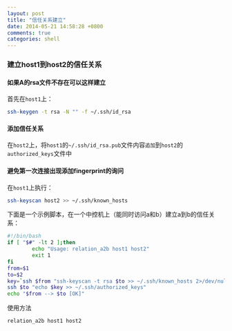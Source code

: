 ```yaml
---
layout: post
title: "信任关系建立"
date: 2014-05-21 14:58:28 +0800
comments: true
categories: shell
---
```


### 建立host1到host2的信任关系

#### 如果A的rsa文件不存在可以这样建立

首先在`host1`上：

```bash create_rsa.sh   
ssh-keygen -t rsa -N "" -f ~/.ssh/id_rsa
```

#### 添加信任关系

在`host2`上，将`host1`的`~/.ssh/id_rsa.pub`文件内容`追加`到`host2`的`authorized_keys`文件中

#### 避免第一次连接出现添加fingerprint的询问

在`host1`上执行：

```bash
ssh-keyscan host2 >> ~/.ssh/known_hosts
```

<!--more-->

下面是一个示例脚本，在一个中控机上（能同时访问a和b）建立a到b的信任关系：

```bash relation_a2b
#!/bin/bash
if [ "$#" -lt 2 ];then
        echo "Usage: relation_a2b host1 host2"
        exit 1
fi
from=$1
to=$2
key=`ssh $from "ssh-keyscan -t rsa $to >> ~/.ssh/known_hosts 2>/dev/null && cat ~/.ssh/id_rsa.pub"`
ssh $to "echo $key >> ~/.ssh/authorized_keys"
echo "$from --> $to [OK]"
```

使用方法

```bash
relation_a2b host1 host2
```

